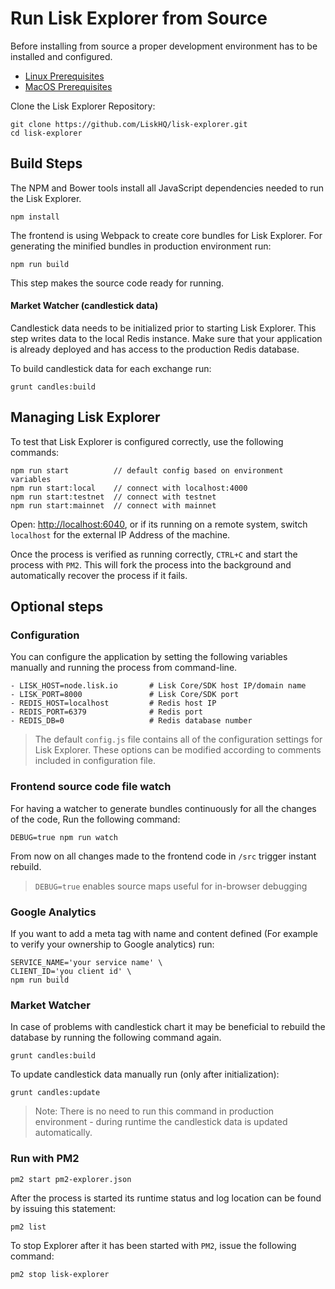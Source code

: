 # Run Lisk Explorer from Source

Before installing from source a proper development environment has to be installed and configured.

- [Linux Prerequisites](prerequisites-linux.md)
- [MacOS Prerequisites](prerequisites-macos.md)

Clone the Lisk Explorer Repository:

```
git clone https://github.com/LiskHQ/lisk-explorer.git
cd lisk-explorer
```

## Build Steps

The NPM and Bower tools install all JavaScript dependencies needed to run the Lisk Explorer.

```
npm install
```

The frontend is using Webpack to create core bundles for Lisk Explorer.
For generating the minified bundles in production environment run:

```
npm run build
```

This step makes the source code ready for running.

#### Market Watcher (candlestick data)

Candlestick data needs to be initialized prior to starting Lisk Explorer. This step writes data to the local Redis instance. Make sure that your application is already deployed and has access to the production Redis database.

To build candlestick data for each exchange run:

`grunt candles:build`

## Managing Lisk Explorer

To test that Lisk Explorer is configured correctly, use the following commands:

```
npm run start          // default config based on environment variables
npm run start:local    // connect with localhost:4000
npm run start:testnet  // connect with testnet
npm run start:mainnet  // connect with mainnet
```

Open: <http://localhost:6040>, or if its running on a remote system, switch `localhost` for the external IP Address of the machine.

Once the process is verified as running correctly, `CTRL+C` and start the process with `PM2`. This will fork the process into the background and automatically recover the process if it fails.

## Optional steps

### Configuration

You can configure the application by setting the following variables manually and running the process from command-line.

```
- LISK_HOST=node.lisk.io       # Lisk Core/SDK host IP/domain name
- LISK_PORT=8000               # Lisk Core/SDK port
- REDIS_HOST=localhost         # Redis host IP
- REDIS_PORT=6379              # Redis port
- REDIS_DB=0                   # Redis database number
```
> The default `config.js` file contains all of the configuration settings for Lisk Explorer. These options can be modified according to comments included in configuration file.

### Frontend source code file watch

For having a watcher to generate bundles continuously for all the changes of the code, Run the following command:

`DEBUG=true npm run watch`

From now on all changes made to the frontend code in `/src` trigger instant rebuild.

> `DEBUG=true` enables source maps useful for in-browser debugging

### Google Analytics

If you want to add a meta tag with name and content defined (For example to verify your ownership to Google analytics) run:

```
SERVICE_NAME='your service name' \
CLIENT_ID='you client id' \
npm run build
```

### Market Watcher

In case of problems with candlestick chart it may be beneficial to rebuild the database by running the following command again.

`grunt candles:build`

To update candlestick data manually run (only after initialization):

`grunt candles:update`

> Note: There is no need to run this command in production environment - during runtime the  candlestick data is updated automatically.

### Run with PM2

`pm2 start pm2-explorer.json`

After the process is started its runtime status and log location can be found by issuing this statement:

`pm2 list`

To stop Explorer after it has been started with `PM2`, issue the following command:

`pm2 stop lisk-explorer`
